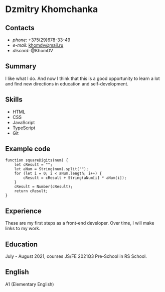# Dzmitry Khomchanka
## Contacts
* _phone:_ +375(29)678-33-49
* _e-mail:_ khomdv@mail.ru
* _discord:_ @KhomDV
## Summary
I like what I do. And now I think that this is a good opportunity to learn a lot and find new directions in education and self-development.
## Skills
* HTML
* CSS
* JavaScript
* TypeScript
* Git
## Example code
```
function squareDigits(num) {
	let cResult = "";
	let aNum = String(num).split("");
	for (let i = 0; i < aNum.length; i++) {
		cResult = cResult + String(aNum[i] * aNum[i]);
	}
	cResult = Number(cResult);
	return cResult;
}
```
## Experience
These are my first steps as a front-end developer.
Over time, I will make links to my work.
## Education
July - August 2021, courses JS/FE 2021Q3 Pre-School in RS School.
## English
A1 (Elementary English)
